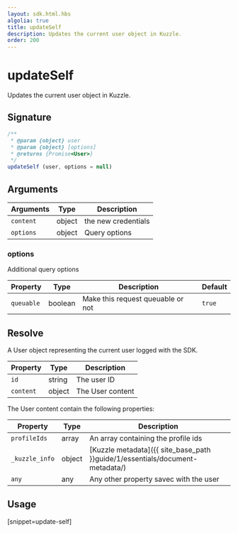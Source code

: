 ```yaml
---
layout: sdk.html.hbs
algolia: true
title: updateSelf
description: Updates the current user object in Kuzzle.
order: 200
---
```


# updateSelf

Updates the current user object in Kuzzle.

## Signature

```javascript
/**
 * @param {object} user
 * @param {object} [options]
 * @returns {Promise<User>}
 */
updateSelf (user, options = null)
```

## Arguments

| Arguments    | Type    | Description
|--------------|---------|-------------
| `content` | object | the new credentials
| `options`  | object | Query options


### **options**

Additional query options

| Property     | Type    | Description                       | Default |
| ---------- | ------- | --------------------------------- | ------- |
| `queuable` | boolean | Make this request queuable or not | `true`  |


## Resolve

A User object representing the current user logged with the SDK.

| Property     | Type    | Description                       |
| ---------- | ------- | --------------------------------- |
| `id` | string | The user ID |
| `content` | object | The User content |

The User content contain the following properties:

| Property     | Type    | Description                       |
| ---------- | ------- | --------------------------------- |
| `profileIds` | array<string> | An array containing the profile ids |
| `_kuzzle_info` | object | [Kuzzle metadata]({{ site_base_path }}guide/1/essentials/document-metadata/) |
| `any` | any | Any other property savec with the user |

## Usage

[snippet=update-self]
